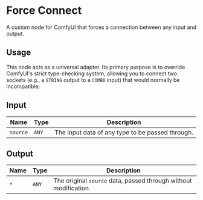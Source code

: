 # Force Connect

A custom node for ComfyUI that forces a connection between any input and output.

## Usage

This node acts as a universal adapter. Its primary purpose is to override ComfyUI's strict type-checking system, allowing you to connect two sockets (e.g., a `STRING` output to a `COMBO` input) that would normally be incompatible.

## Input

| Name     | Type  | Description                                      |
| -------- | ----- | ------------------------------------------------ |
| `source` | `ANY` | The input data of any type to be passed through. |

## Output

| Name | Type  | Description                                                      |
| ---- | ----- | ---------------------------------------------------------------- |
| `*`  | `ANY` | The original `source` data, passed through without modification. |
